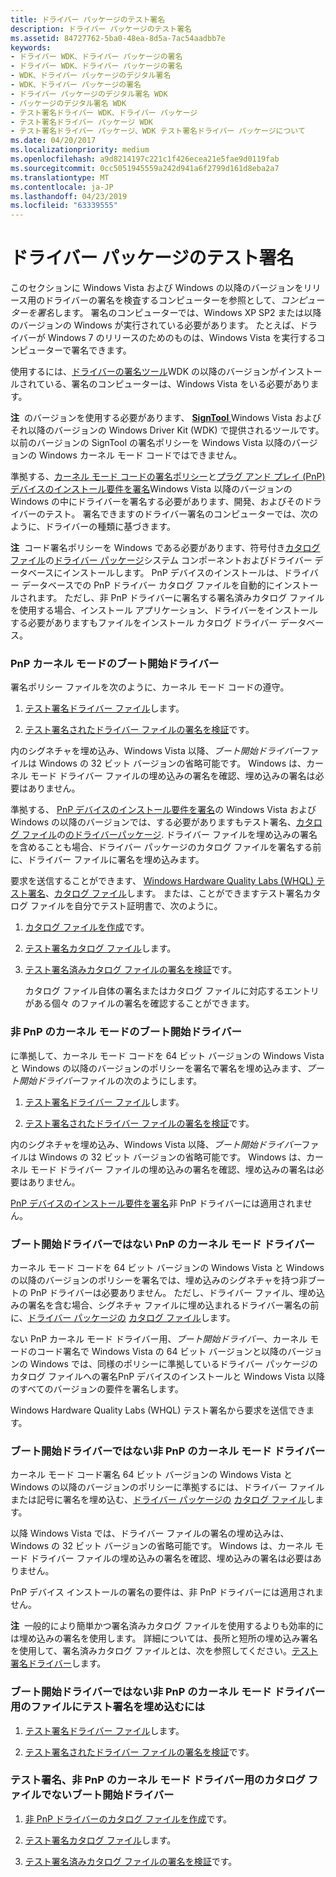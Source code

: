 ```yaml
---
title: ドライバー パッケージのテスト署名
description: ドライバー パッケージのテスト署名
ms.assetid: 84727762-5ba0-48ea-8d5a-7ac54aadbb7e
keywords:
- ドライバー WDK、ドライバー パッケージの署名
- ドライバー WDK、ドライバー パッケージの署名
- WDK、ドライバー パッケージのデジタル署名
- WDK、ドライバー パッケージの署名
- ドライバー パッケージのデジタル署名 WDK
- パッケージのデジタル署名 WDK
- テスト署名ドライバー WDK、ドライバー パッケージ
- テスト署名ドライバー パッケージ WDK
- テスト署名ドライバー パッケージ、WDK テスト署名ドライバー パッケージについて
ms.date: 04/20/2017
ms.localizationpriority: medium
ms.openlocfilehash: a9d8214197c221c1f426ecea21e5fae9d0119fab
ms.sourcegitcommit: 0cc5051945559a242d941a6f2799d161d8eba2a7
ms.translationtype: MT
ms.contentlocale: ja-JP
ms.lasthandoff: 04/23/2019
ms.locfileid: "63339555"
---
```

# <a name="test-signing-driver-packages"></a>ドライバー パッケージのテスト署名


このセクションに Windows Vista および Windows の以降のバージョンをリリース用のドライバーの署名を検査するコンピューターを参照として、*コンピューターを署名*します。 署名のコンピューターでは、Windows XP SP2 または以降のバージョンの Windows が実行されている必要があります。 たとえば、ドライバーが Windows 7 のリリースのためのものは、Windows Vista を実行するコンピューターで署名できます。

使用するには、[ドライバーの署名ツール](https://msdn.microsoft.com/library/windows/hardware/ff552958)WDK の以降のバージョンがインストールされている、署名のコンピューターは、Windows Vista をいる必要があります。

**注**  のバージョンを使用する必要があります、 [ **SignTool** ](https://msdn.microsoft.com/library/windows/hardware/ff551778) Windows Vista およびそれ以降のバージョンの Windows Driver Kit (WDK) で提供されるツールです。 以前のバージョンの SignTool の署名ポリシーを Windows Vista 以降のバージョンの Windows カーネル モード コードではできません。

 

準拠する、[カーネル モード コードの署名ポリシー](kernel-mode-code-signing-policy--windows-vista-and-later-.md)と[プラグ アンド プレイ (PnP) デバイスのインストール要件を署名](pnp-device-installation-signing-requirements--windows-vista-and-later-.md)Windows Vista 以降のバージョンの Windows の中にドライバーを署名する必要があります、開発、およびそのドライバーのテスト。 署名できますのドライバー署名のコンピューターでは、次のように、ドライバーの種類に基づきます。

**注**  コード署名ポリシーを Windows である必要があります、符号付き[カタログ ファイル](catalog-files.md)の[ドライバー パッケージ](driver-packages.md)システム コンポーネントおよびドライバー データベースにインストールします。 PnP デバイスのインストールは、ドライバー データベースでの PnP ドライバー カタログ ファイルを自動的にインストールされます。 ただし、非 PnP ドライバーに署名する署名済みカタログ ファイルを使用する場合、インストール アプリケーション、ドライバーをインストールする必要がありますもファイルをインストール カタログ ドライバー データベース。

 

### <a href="" id="pnp-kernel-mode-boot-start-driver"></a> PnP カーネル モードのブート開始ドライバー

署名ポリシー ファイルを次のように、カーネル モード コードの遵守。

1.  [テスト署名ドライバー ファイル](test-signing-a-driver-file.md)します。

2.  [テスト署名されたドライバー ファイルの署名を検証](verifying-the-signature-of-a-test-signed-driver-file.md)です。

内のシグネチャを埋め込み、Windows Vista 以降、*ブート開始ドライバー*ファイルは Windows の 32 ビット バージョンの省略可能です。 Windows は、カーネル モード ドライバー ファイルの埋め込みの署名を確認、埋め込みの署名は必要はありません。

準拠する、 [PnP デバイスのインストール要件を署名](pnp-device-installation-signing-requirements--windows-vista-and-later-.md)の Windows Vista および Windows の以降のバージョンでは、する必要がありますもテスト署名、[カタログ ファイル](catalog-files.md)の[のドライバーパッケージ](driver-packages.md). ドライバー ファイルを埋め込みの署名を含めることも場合、ドライバー パッケージのカタログ ファイルを署名する前に、ドライバー ファイルに署名を埋め込みます。

要求を送信することができます、 [Windows Hardware Quality Labs (WHQL) テスト署名](whql-test-signature-program.md)、[カタログ ファイル](catalog-files.md)します。 または、ことができますテスト署名カタログ ファイルを自分でテスト証明書で、次のように。

1.  [カタログ ファイルを作成](creating-a-catalog-file-for-a-test-signed-driver-package.md)です。

2.  [テスト署名カタログ ファイル](test-signing-a-catalog-file.md)します。

3.  [テスト署名済みカタログ ファイルの署名を検証](verifying-the-signature-of-a-test-signed-catalog-file.md)です。

    カタログ ファイル自体の署名またはカタログ ファイルに対応するエントリがある個々 のファイルの署名を確認することができます。

### <a href="" id="non-pnp-kernel-mode-boot-start-driver"></a> 非 PnP のカーネル モードのブート開始ドライバー

に準拠して、カーネル モード コードを 64 ビット バージョンの Windows Vista と Windows の以降のバージョンのポリシーを署名で署名を埋め込みます、*ブート開始ドライバー*ファイルの次のようにします。

1.  [テスト署名ドライバー ファイル](test-signing-a-driver-file.md)します。

2.  [テスト署名されたドライバー ファイルの署名を検証](verifying-the-signature-of-a-test-signed-driver-file.md)です。

内のシグネチャを埋め込み、Windows Vista 以降、*ブート開始ドライバー*ファイルは Windows の 32 ビット バージョンの省略可能です。 Windows は、カーネル モード ドライバー ファイルの埋め込みの署名を確認、埋め込みの署名は必要はありません。

[PnP デバイスのインストール要件を署名](pnp-device-installation-signing-requirements--windows-vista-and-later-.md)非 PnP ドライバーには適用されません。

### <a href="" id="pnp-kernel-mode-driver-that-is-not-a-boot-start-driver"></a> ブート開始ドライバーではない PnP のカーネル モード ドライバー

カーネル モード コードを 64 ビット バージョンの Windows Vista と Windows の以降のバージョンのポリシーを署名では、埋め込みのシグネチャを持つ非ブートの PnP ドライバーは必要ありません。 ただし、ドライバー ファイル、埋め込みの署名を含む場合、シグネチャ ファイルに埋め込まれるドライバー署名の前に、[ドライバー パッケージの](driver-packages.md) [カタログ ファイル](catalog-files.md)します。

ない PnP カーネル モード ドライバー用、*ブート開始ドライバー*、カーネル モードのコード署名で Windows Vista の 64 ビット バージョンと以降のバージョンの Windows では、同様のポリシーに準拠しているドライバー パッケージのカタログ ファイルへの署名PnP デバイスのインストールと Windows Vista 以降のすべてのバージョンの要件を署名します。

Windows Hardware Quality Labs (WHQL) テスト署名から要求を送信できます。

### <a href="" id="non-pnp-kernel-mode-driver-that-is-not-a-boot-start-driver"></a> ブート開始ドライバーではない非 PnP のカーネル モード ドライバー

カーネル モード コード署名 64 ビット バージョンの Windows Vista と Windows の以降のバージョンのポリシーに準拠するには、ドライバー ファイルまたは記号に署名を埋め込む、[ドライバー パッケージの](driver-packages.md) [カタログ ファイル](catalog-files.md)します。

以降 Windows Vista では、ドライバー ファイルの署名の埋め込みは、Windows の 32 ビット バージョンの省略可能です。 Windows は、カーネル モード ドライバー ファイルの埋め込みの署名を確認、埋め込みの署名は必要はありません。

PnP デバイス インストールの署名の要件は、非 PnP ドライバーには適用されません。

**注**  一般的により簡単かつ署名済みカタログ ファイルを使用するよりも効率的には埋め込みの署名を使用します。 詳細については、長所と短所の埋め込み署名を使用して、署名済みカタログ ファイルとは、次を参照してください。[テスト署名ドライバー](https://msdn.microsoft.com/windows-drivers/develop/signing_a_driver)します。

 

### <a name="to-embed-a-test-signature-in-a-file-for-a-non-pnp-kernel-mode-driver-that-is-not-a-boot-start-driver"></a>ブート開始ドライバーではない非 PnP のカーネル モード ドライバー用のファイルにテスト署名を埋め込むには

1.  [テスト署名ドライバー ファイル](test-signing-a-driver-file.md)します。

2.  [テスト署名されたドライバー ファイルの署名を検証](verifying-the-signature-of-a-test-signed-driver-file.md)です。

### <a name="to-test-sign-a-catalog-file-for-a-non-pnp-kernel-mode-driver-that-is-not-a-boot-start-driver"></a>テスト署名、非 PnP のカーネル モード ドライバー用のカタログ ファイルでないブート開始ドライバー

1.  [非 PnP ドライバーのカタログ ファイルを作成](creating-a-catalog-file-for-a-non-pnp-driver-package.md)です。

2.  [テスト署名カタログ ファイル](test-signing-a-catalog-file.md)します。

3.  [テスト署名済みカタログ ファイルの署名を検証](verifying-the-signature-of-a-test-signed-catalog-file.md)です。

 

 





